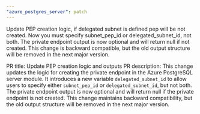 ```yaml
---
"azure_postgres_server": patch
---
```


Update PEP creation logic, if delegated subnet is defined pep will be not created. Now you must specify subnet_pep_id or delegated_subnet_id, not both. The private endpoint output is now optional and will return null if not created. This change is backward compatible, but the old output structure will be removed in the next major version.

PR title: Update PEP creation logic and outputs
PR description: This change updates the logic for creating the private endpoint in the Azure PostgreSQL server module. It introduces a new variable `delegated_subnet_id` to allow users to specify either `subnet_pep_id` or `delegated_subnet_id`, but not both. The private endpoint output is now optional and will return null if the private endpoint is not created. This change maintains backward compatibility, but the old output structure will be removed in the next major version.